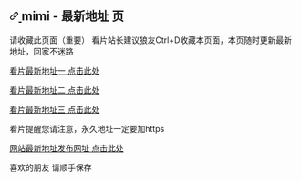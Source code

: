  <div data-target="readme-toc.content" class="Box-body px-5 pb-5">
<article class="markdown-body entry-content container-lg" itemprop="text"><h1 tabindex="-1" dir="auto">
<a id="user-content-mimi---最新地址-页" class="anchor" aria-hidden="true" tabindex="-1" href="#mimi---最新地址-页">
<svg class="octicon octicon-link" viewBox="0 0 16 16" version="1.1" width="16" height="16" aria-hidden="true">
<path d="m7.775 3.275 1.25-1.25a3.5 3.5 0 1 1 4.95 4.95l-2.5 2.5a3.5 3.5 0 0 1-4.95 0 .751.751 0 0 1 .018-1.042.751.751 0 0 1 1.042-.018 1.998 1.998 0 0 0 2.83 0l2.5-2.5a2.002 2.002 0 0 0-2.83-2.83l-1.25 1.25a.751.751 0 0 1-1.042-.018.751.751 0 0 1-.018-1.042Zm-4.69 9.64a1.998 1.998 0 0 0 2.83 0l1.25-1.25a.751.751 0 0 1 1.042.018.751.751 0 0 1 .018 1.042l-1.25 1.25a3.5 3.5 0 1 1-4.95-4.95l2.5-2.5a3.5 3.5 0 0 1 4.95 0 .751.751 0 0 1-.018 1.042.751.751 0 0 1-1.042.018 1.998 1.998 0 0 0-2.83 0l-2.5 2.5a1.998 1.998 0 0 0 0 2.83Z"></path></svg>
</a>mimi - 最新地址 页</h1>
<p dir="auto">请收藏此页面（重要）
看片站长建议狼友Ctrl+D收藏本页面，本页随时更新最新地址，回家不迷路</p>
<p dir="auto"><a href="https://www.mimipub.com/" rel="nofollow">看片最新地址一 点击此处</a></p>
<p dir="auto"><a href="https://www.mimiporn.com/" rel="nofollow">看片最新地址二 点击此处</a></p>
<p dir="auto"><a href="https://www.b5257afcd-c69a68eda5bbe-0556674ce0.online/" rel="nofollow">看片最新地址三 点击此处</a></p>
<p dir="auto">看片提醒您请注意，永久地址一定要加https</p>
<p dir="auto"><a href="https://www.mimipub.site/" rel="nofollow">网站最新地址发布网址 点击此处</a></p>
<p dir="auto">喜欢的朋友 请顺手保存</p>
</article>
</div>
 </div>
